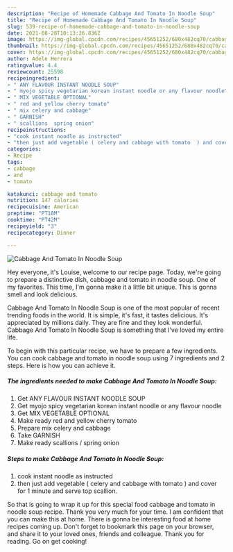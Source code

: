 ```yaml
---
description: "Recipe of Homemade Cabbage And Tomato In Noodle Soup"
title: "Recipe of Homemade Cabbage And Tomato In Noodle Soup"
slug: 539-recipe-of-homemade-cabbage-and-tomato-in-noodle-soup
date: 2021-08-28T10:13:26.836Z
image: https://img-global.cpcdn.com/recipes/45651252/680x482cq70/cabbage-and-tomato-in-noodle-soup-recipe-main-photo.jpg
thumbnail: https://img-global.cpcdn.com/recipes/45651252/680x482cq70/cabbage-and-tomato-in-noodle-soup-recipe-main-photo.jpg
cover: https://img-global.cpcdn.com/recipes/45651252/680x482cq70/cabbage-and-tomato-in-noodle-soup-recipe-main-photo.jpg
author: Adele Herrera
ratingvalue: 4.4
reviewcount: 25598
recipeingredient:
- " ANY FLAVOUR INSTANT NOODLE SOUP"
- " myojo spicy vegetarian korean instant noodle or any flavour noodle"
- " MIX VEGETABLE OPTIONAL"
- " red and yellow cherry tomato"
- " mix celery and cabbage"
- " GARNISH"
- " scallions  spring onion"
recipeinstructions:
- "cook instant noodle as instructed"
- "then just add vegetable ( celery and cabbage with tomato  ) and cover for 1 minute and serve top scallion."
categories:
- Recipe
tags:
- cabbage
- and
- tomato

katakunci: cabbage and tomato 
nutrition: 147 calories
recipecuisine: American
preptime: "PT18M"
cooktime: "PT42M"
recipeyield: "3"
recipecategory: Dinner

---
```



![Cabbage And Tomato In Noodle Soup](https://img-global.cpcdn.com/recipes/45651252/680x482cq70/cabbage-and-tomato-in-noodle-soup-recipe-main-photo.jpg)

Hey everyone, it's Louise, welcome to our recipe page. Today, we're going to prepare a distinctive dish, cabbage and tomato in noodle soup. One of my favorites. This time, I'm gonna make it a little bit unique. This is gonna smell and look delicious.

Cabbage And Tomato In Noodle Soup is one of the most popular of recent trending foods in the world. It is simple, it's fast, it tastes delicious. It's appreciated by millions daily. They are fine and they look wonderful. Cabbage And Tomato In Noodle Soup is something that I've loved my entire life.




To begin with this particular recipe, we have to prepare a few ingredients. You can cook cabbage and tomato in noodle soup using 7 ingredients and 2 steps. Here is how you can achieve it.

<!--inarticleads1-->

##### The ingredients needed to make Cabbage And Tomato In Noodle Soup:

1. Get  ANY FLAVOUR INSTANT NOODLE SOUP
1. Get  myojo spicy vegetarian korean instant noodle or any flavour noodle
1. Get  MIX VEGETABLE OPTIONAL
1. Make ready  red and yellow cherry tomato
1. Prepare  mix celery and cabbage
1. Take  GARNISH
1. Make ready  scallions / spring onion




<!--inarticleads2-->

##### Steps to make Cabbage And Tomato In Noodle Soup:

1. cook instant noodle as instructed
1. then just add vegetable ( celery and cabbage with tomato  ) and cover for 1 minute and serve top scallion.




So that is going to wrap it up for this special food cabbage and tomato in noodle soup recipe. Thank you very much for your time. I am confident that you can make this at home. There is gonna be interesting food at home recipes coming up. Don't forget to bookmark this page on your browser, and share it to your loved ones, friends and colleague. Thank you for reading. Go on get cooking!
